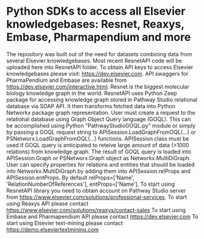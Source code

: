 # Python SDKs to access all Elsevier knowledgebases: Resnet, Reaxys, Embase, Pharmapendium and more
The repository was built out of the need for datasets combining data from several Elsevier knowledgebases.  Most recent ResnetAPI code will be uploaded here into ResnetAPI folder. To obtain API keys to access Elsevier knowledgebases please visit: https://dev.elsevier.com.
API swaggers for PharmaPendium and Embase are available from https://dev.elsevier.com/interactive.html.
Resnet is the biggest molecular biology knowledge graph in the world. ResnetAPI uses Python Zeep package for accessing knowledge graph stored in Pathway Studio relational database via SOAP API. It then transforms fetched data into Python Networkx package graph representation. User must create a request to the relational database using Graph Object Query language (GOQL). This can be accomplished using Python "PathwayStudioGOQL.py" module or simply by passing a GOQL request string to APISession.LoadGraphFromOQL(...) or PSNetworx.LoadGraphFromOQL(...) functions. APISession class must be used if GOQL query is anticipated to reteive large amount of data (>1000 relations) from knowledge graph. The result of GOQL query is loaded into APISession.Graph or PSNetworx.Graph object as Networkx.MultiDiGraph. User can specify properties for relations and entities that should be loaded into Networkx.MultiDiGraph by adding them into APISession.relProps and APISession.entProps. By default relProps=['Name', 'RelationNumberOfReferences'], entProps=['Name']. To start using ResnetAPI library you need to obtain account on Pathway Studio server from https://www.elsevier.com/solutions/professional-services.
To start using Reaxys API please contact https://www.elsevier.com/solutions/reaxys/contact-sales
To start using Embase and Pharmapendium API please contact https://dev.elsevier.com
To start using Elsevier text-mining please contact https://demo.elseviertextmining.com
